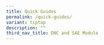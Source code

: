 ```yaml
---
title: Quick Guides
permalink: /quick-guides/
variant: tiptap
description: ""
third_nav_title: DNC and SAE Module
---
```

<p></p>